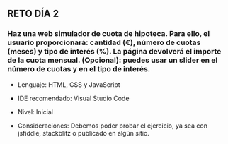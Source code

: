 ## RETO DÍA 2
### Haz una web simulador de cuota de hipoteca. Para ello, el usuario proporcionará: cantidad (€), número de cuotas (meses) y tipo de interés (%). La página devolverá el importe de la cuota mensual. (Opcional): puedes usar un slider en el número de cuotas y en el tipo de interés.
* Lenguaje: HTML, CSS y JavaScript
* IDE recomendado: Visual Studio Code
* Nivel: Inicial

* Consideraciones: Debemos poder probar el ejercicio, ya sea con jsfiddle, stackblitz o publicado en algún sitio.